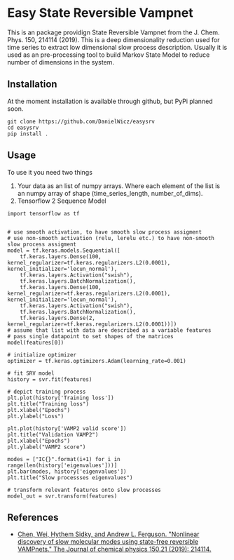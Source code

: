 # Easy State Reversible Vampnet 

This is an package providign State Reversible Vampnet from the J. Chem. Phys. 150, 214114 (2019). This is a deep dimensionality reduction used for time series to extract low dimensional slow process description. Usually it is used as an pre-processing tool to build Markov State Model to reduce number of dimensions in the system.

## Installation
At the moment installation is available through github, but PyPi planned soon.
```
git clone https://github.com/DanielWicz/easysrv
cd easysrv
pip install .
```

## Usage
To use it you need two things
1. Your data as an list of numpy arrays. Where each element of the list is an numpy array of shape (time_series_length, number_of_dims).
2. Tensorflow 2 Sequence Model

```
import tensorflow as tf


# use smooth activation, to have smooth slow process assigment
# use non-smooth activation (relu, lerelu etc.) to have non-smooth slow process assigment
model = tf.keras.models.Sequential([
    tf.keras.layers.Dense(100, kernel_regularizer=tf.keras.regularizers.L2(0.0001), kernel_initializer='lecun_normal'),
    tf.keras.layers.Activation("swish"),
    tf.keras.layers.BatchNormalization(),
    tf.keras.layers.Dense(100, kernel_regularizer=tf.keras.regularizers.L2(0.0001), kernel_initializer='lecun_normal'),
    tf.keras.layers.Activation("swish"),
    tf.keras.layers.BatchNormalization(),
    tf.keras.layers.Dense(2, kernel_regularizer=tf.keras.regularizers.L2(0.0001))])
# assume that list with data are described as a variable features
# pass single datapoint to set shapes of the matrices
model(features[0])

# initialize optimizer
optimizer = tf.keras.optimizers.Adam(learning_rate=0.001)

# fit SRV model
history = svr.fit(features)

# depict training process
plt.plot(history['Training loss'])
plt.title("Training loss")
plt.xlabel("Epochs")
plt.ylabel("Loss")

plt.plot(history['VAMP2 valid score'])
plt.title("Validation VAMP2")
plt.xlabel("Epochs")
plt.ylabel("VAMP2 score")

modes = ["IC{}".format(i+1) for i in range(len(history['eigenvalues']))]
plt.bar(modes, history['eigenvalues'])
plt.title("Slow processses eigenvalues")

# transform relevant features onto slow processes
model_out = svr.transform(features)
```

## References

- [Chen, Wei, Hythem Sidky, and Andrew L. Ferguson. "Nonlinear discovery of slow molecular modes using state-free reversible VAMPnets." The Journal of chemical physics 150.21 (2019): 214114.](https://aip.scitation.org/doi/full/10.1063/1.5092521)
